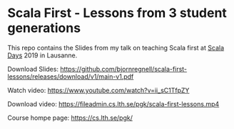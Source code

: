 # Scala First - Lessons from 3 student generations
This repo contains the Slides from my talk on teaching Scala first at [Scala Days](https://www.scaladays.org/) 2019 in Lausanne.

Download Slides: https://github.com/bjornregnell/scala-first-lessons/releases/download/v1/main-v1.pdf

Watch video: https://www.youtube.com/watch?v=ii_sC1TfpZY

Download video: https://fileadmin.cs.lth.se/pgk/scala-first-lessons.mp4

Course hompe page: https://cs.lth.se/pgk/
